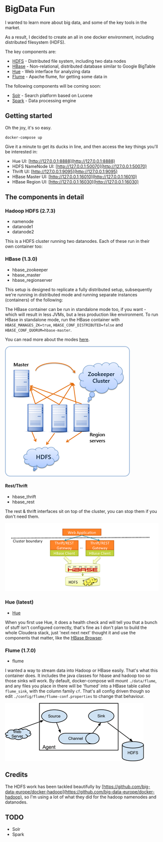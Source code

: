 # BigData Fun
I wanted to learn more about big data, and some of the key tools in the market.

As a result, I decided to create an all in one docker environment, including distributed filesystem (HDFS).

The key components are:

- [HDFS](http://hortonworks.com/apache/hdfs) - Distributed file system, including two data nodes
- [HBase](http://hortonworks.com/apache/hbase) - Non-relational, distributed database similar to Google BigTable
- [Hue](http://gethue.com) - Web interface for analyzing data
- [Flume](https://flume.apache.org/) - Apache flume, for getting some data in

The following components will be coming soon:

- [Solr](http://lucene.apache.org/solr/) - Search platform based on Lucene
- [Spark](http://spark.apache.org/) - Data processing engine

## Getting started
Oh the joy, it's so easy.

`docker-compose up`

Give it a minute to get its ducks in line, and then access the key things you'll be interested in:

- Hue UI: [http://127.0.0.1:8888](http://127.0.0.1:8888)
- HDFS NameNode UI: [http://127.0.0.1:50070](http://127.0.0.1:50070)
- Thrift UI: [http://127.0.0.1:9095](http://127.0.0.1:9095)
- HBase Master UI: [http://127.0.0.1:16010](http://127.0.0.1:16010)
- HBase Region UI: [http://127.0.0.1:16030](http://127.0.0.1:16030)

## The components in detail

### Hadoop HDFS (2.7.3)

 - namenode
 - datanode1
 - datanode2

This is a HDFS cluster running two datanodes.  Each of these run in their own container too:

### HBase (1.3.0)

 - hbase_zookeeper
 - hbase_master
 - hbase_regionserver

This setup is designed to replicate a fully distributed setup, subsequently we're running in distributed mode and running separate instances (containers) of the following:

The HBase container can be run in standalone mode too, if you want - which will result in less JVMs, but a less production like environment.  To run HBase in standalone mode, run the HBase container with `HBASE_MANAGES_ZK=true`, `HBASE_CONF_DISTRIBUTED=false` and `HBASE_CONF_QUORUM=hbase-master`.

You can read more about the modes [here](http://hbase.apache.org/0.94/book/standalone_dist.html).

![HDFS](hdfs.jpg)

#### Rest/Thrift

 - hbase_thrift
 - hbase_rest

The rest & thrift interfaces sit on top of the cluster, you can stop them if you don't need them.

![Rest/Thrift](thrift.png)

### Hue (latest)
 
 - [Hue](https://github.com/cloudera/hue) 

When you first use Hue, it does a health check and will tell you that a bunch of stuff isn't configured correctly, that's fine as I don't plan to build the whole Cloudera stack, just 'next next next' thought it and use the components that matter, like the [HBase Browser](http://127.0.0.1:8888/hbase/#hbase).


### Flume (1.7.0)
  
 - flume

I wanted a way to stream data into Hadoop or HBase easily.  That's what this container does.  It includes the java classes for hbase and hadoop too so those sinks will work.  By default, docker-compose will mount `./data/flume`, and any files you place in there will be 'flumed' into a HBase table called `flume_sink`, with the column family `cf`.  That's all config driven though so edit `./config/flume/flume-conf.properties` to change that behaviour.  
  
![Flume](flume.png)

## Credits
The HDFS work has been tackled beautifully by [https://github.com/big-data-europe/docker-hadoop](https://github.com/big-data-europe/docker-hadoop), so I'm using a lot of what they did for the hadoop namenodes and datanodes.

## TODO
- Solr
- Spark
